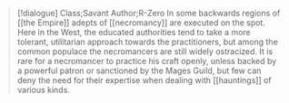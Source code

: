 >[!dialogue] Class;Savant Author;R-Zero
>In some backwards regions of [[the Empire]] adepts of [[necromancy]] are executed on the spot. Here in the West, the educated authorities tend to take a more tolerant, utilitarian approach towards the practitioners, but among the common populace the necromancers are still widely ostracized. It is rare for a necromancer to practice his craft openly, unless backed by a powerful patron or sanctioned by the Mages Guild, but few can deny the need for their expertise when dealing with [[hauntings]] of various kinds.